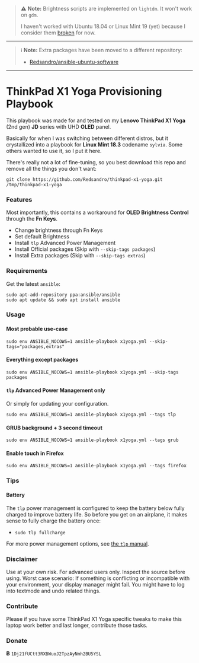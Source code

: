 > :warning: **Note:** Brightness scripts are implemented on `lightdm`. It won't work on `gdm`.
>
> I haven't worked with Ubuntu 18.04 or Linux Mint 19 (yet) because I consider them [broken](https://askubuntu.com/a/1031509) for now.

---

> :information_source: **Note:** Extra packages have been moved to a different repository:
>
> * [Redsandro/ansible-ubuntu-software](https://github.com/Redsandro/ansible-ubuntu-software)

---

# ThinkPad X1 Yoga Provisioning Playbook

This playbook was made for and tested on my __Lenovo ThinkPad X1 Yoga__ (2nd gen) __JD__ series with UHD __OLED__ panel.

Basically for when I was switching between different distros, but it crystallized into a playbook for __Linux Mint 18.3__ codename `sylvia`. Some others wanted to use it, so I put it here.

There's really not a lot of fine-tuning, so you best download this repo and remove all the things you don't want:

```
git clone https://github.com/Redsandro/thinkpad-x1-yoga.git /tmp/thinkpad-x1-yoga
```

### Features

Most importantly, this contains a workaround for __OLED Brightness Control__ through the __Fn Keys__.

* Change brightness through Fn Keys
* Set default Brightness
* Install `tlp` Advanced Power Management
* Install Official packages (Skip with `--skip-tags packages`)
* Install Extra packages (Skip with `--skip-tags extras`)

### Requirements

Get the latest `ansible`:

```
sudo apt-add-repository ppa:ansible/ansible
sudo apt update && sudo apt install ansible
```

### Usage

#### Most probable use-case

```
sudo env ANSIBLE_NOCOWS=1 ansible-playbook x1yoga.yml --skip-tags="packages,extras"
```

#### Everything except packages

```
sudo env ANSIBLE_NOCOWS=1 ansible-playbook x1yoga.yml --skip-tags packages
```

#### `tlp` Advanced Power Management only

Or simply for updating your configuration.

```
sudo env ANSIBLE_NOCOWS=1 ansible-playbook x1yoga.yml --tags tlp
```

#### GRUB background + 3 second timeout

```
sudo env ANSIBLE_NOCOWS=1 ansible-playbook x1yoga.yml --tags grub
```

#### Enable touch in Firefox

```
sudo env ANSIBLE_NOCOWS=1 ansible-playbook x1yoga.yml --tags firefox
```

### Tips

#### Battery

The `tlp` power management is configured to keep the battery below fully charged to improve battery life. So before you get on an airplane, it makes sense to fully charge the battery once:

* `sudo tlp fullcharge`

For more power management options, see [the `tlp` manual](http://linrunner.de/en/tlp/docs/tlp-linux-advanced-power-management.html#tlp).

### Disclaimer

Use at your own risk. For advanced users only. Inspect the source before using. Worst case scenario: If something is conflicting or incompatible with your environment, your display manager might fail. You might have to log into textmode and undo related things.

### Contribute

Please if you have some ThinkPad X1 Yoga specific tweaks to make this laptop work better and last longer, contribute those tasks.

### Donate

__Ƀ__ `1Dj21fUCtt3RXBWuoJ2TpzAyNmh2BU5YSL`

